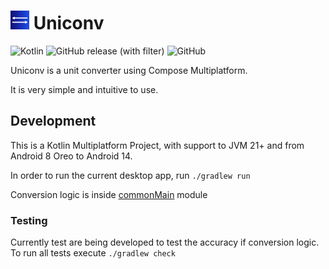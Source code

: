 # <img src="uniconv-logo.svg" width="30" height="30"> Uniconv #

![Kotlin](https://img.shields.io/badge/-Kotlin-7f52ff?style=flat-square&logo=kotlin&logoColor=7f52ff&labelColor=white)
![GitHub release (with filter)](https://img.shields.io/github/v/release/magicstar7213/uniconv?logo=github&style=flat-square)
![GitHub](https://img.shields.io/github/license/magicstar7213/uniconv?logo=github&style=flat-square)

Uniconv is a unit converter using Compose Multiplatform.

It is very simple and intuitive to use.

## Development ##
This is a Kotlin Multiplatform Project, with support to JVM 21+ and from Android 8 Oreo to Android 14.

In order to run the current desktop app, run `./gradlew run` 

Conversion logic is inside [commonMain](/src/commonMain) module

### Testing ###

Currently test are being developed to test the accuracy if conversion logic. To run all tests execute `./gradlew check`
